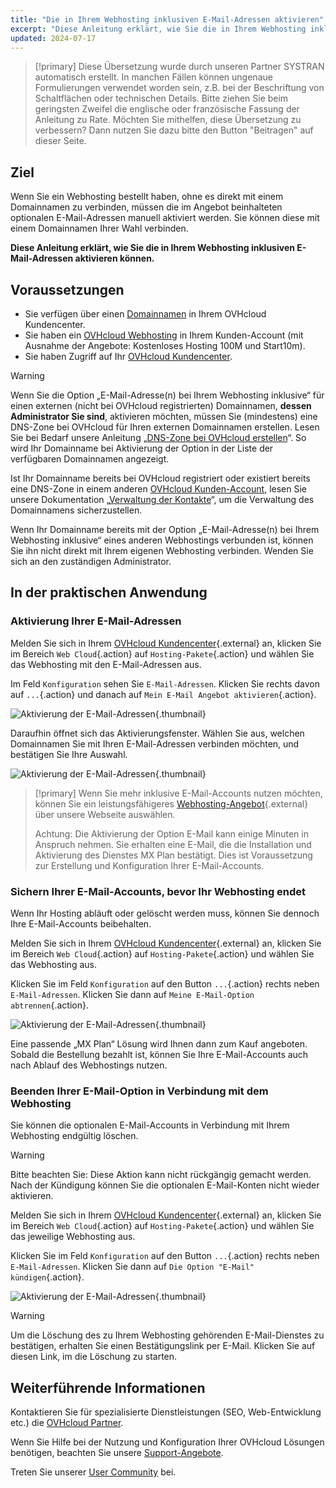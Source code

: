```yaml
---
title: "Die in Ihrem Webhosting inklusiven E-Mail-Adressen aktivieren"
excerpt: "Diese Anleitung erklärt, wie Sie die in Ihrem Webhosting inklusiven E-Mail-Adressen aktivieren können"
updated: 2024-07-17
---
```


> [!primary]
> Diese Übersetzung wurde durch unseren Partner SYSTRAN automatisch erstellt. In manchen Fällen können ungenaue Formulierungen verwendet worden sein, z.B. bei der Beschriftung von Schaltflächen oder technischen Details. Bitte ziehen Sie beim geringsten Zweifel die englische oder französische Fassung der Anleitung zu Rate. Möchten Sie mithelfen, diese Übersetzung zu verbessern? Dann nutzen Sie dazu bitte den Button "Beitragen" auf dieser Seite.

## Ziel 

Wenn Sie ein Webhosting bestellt haben, ohne es direkt mit einem Domainnamen zu verbinden, müssen die im Angebot beinhalteten optionalen E-Mail-Adressen manuell aktiviert werden. Sie können diese mit einem Domainnamen Ihrer Wahl verbinden.

**Diese Anleitung erklärt, wie Sie die in Ihrem Webhosting inklusiven E-Mail-Adressen aktivieren können.**

## Voraussetzungen

- Sie verfügen über einen [Domainnamen](/links/web/domains) in Ihrem OVHcloud Kundencenter.
- Sie haben ein [OVHcloud Webhosting](/links/web/hosting) in Ihrem Kunden-Account (mit Ausnahme der Angebote: Kostenloses Hosting 100M und Start10m).
- Sie haben Zugriff auf Ihr [OVHcloud Kundencenter](/links/manager).

> [!warning]
>
> Wenn Sie die Option „E-Mail-Adresse(n) bei Ihrem Webhosting inklusive“ für einen externen (nicht bei OVHcloud registrierten) Domainnamen, **dessen Administrator Sie sind**, aktivieren möchten, müssen Sie (mindestens) eine DNS-Zone bei OVHcloud für Ihren externen Domainnamen erstellen. Lesen Sie bei Bedarf unsere Anleitung „[DNS-Zone bei OVHcloud erstellen](/pages/web_cloud/domains/dns_zone_create)“. So wird Ihr Domainname bei Aktivierung der Option in der Liste der verfügbaren Domainnamen angezeigt.
>
> Ist Ihr Domainname bereits bei OVHcloud registriert oder existiert bereits eine DNS-Zone in einem anderen [OVHcloud Kunden-Account](/links/manager), lesen Sie unsere Dokumentation „[Verwaltung der Kontakte](/pages/account_and_service_management/account_information/managing_contacts)“, um die Verwaltung des Domainnamens sicherzustellen.
>
> Wenn Ihr Domainname bereits mit der Option „E-Mail-Adresse(n) bei Ihrem Webhosting inklusive“ eines anderen Webhostings verbunden ist, können Sie ihn nicht direkt mit Ihrem eigenen Webhosting verbinden. Wenden Sie sich an den zuständigen Administrator.
>

## In der praktischen Anwendung

### Aktivierung Ihrer E-Mail-Adressen

Melden Sie sich in Ihrem [OVHcloud Kundencenter](/links/manager){.external} an, klicken Sie im Bereich `Web Cloud`{.action} auf `Hosting-Pakete`{.action} und wählen Sie das Webhosting mit den E-Mail-Adressen aus.

Im Feld `Konfiguration` sehen Sie `E-Mail-Adressen`. Klicken Sie rechts davon auf `...`{.action} und danach auf `Mein E-Mail Angebot aktivieren`{.action}.

![Aktivierung der E-Mail-Adressen](/pages/assets/screens/control_panel/product-selection/web-cloud/web-hosting/general-information/enable-email-included-webhosting.png){.thumbnail}

Daraufhin öffnet sich das Aktivierungsfenster. Wählen Sie aus, welchen Domainnamen Sie mit Ihren E-Mail-Adressen verbinden möchten, und bestätigen Sie Ihre Auswahl.

![Aktivierung der E-Mail-Adressen](/pages/assets/screens/control_panel/product-selection/web-cloud/web-hosting/general-information/order-activate-email-included-webhosting-step-1.png){.thumbnail}

> [!primary]
> Wenn Sie mehr inklusive E-Mail-Accounts nutzen möchten, können Sie ein leistungsfähigeres [Webhosting-Angebot](/links/web/hosting){.external} über unsere Webseite auswählen.
>
> Achtung: Die Aktivierung der Option E-Mail kann einige Minuten in Anspruch nehmen. Sie erhalten eine E-Mail, die die Installation und Aktivierung des Dienstes MX Plan bestätigt. Dies ist Voraussetzung zur Erstellung und Konfiguration Ihrer E-Mail-Accounts.
>

### Sichern Ihrer E-Mail-Accounts, bevor Ihr Webhosting endet

Wenn Ihr Hosting abläuft oder gelöscht werden muss, können Sie dennoch Ihre E-Mail-Accounts beibehalten.

Melden Sie sich in Ihrem [OVHcloud Kundencenter](/links/manager){.external} an, klicken Sie im Bereich `Web Cloud`{.action} auf `Hosting-Pakete`{.action} und wählen Sie das Webhosting aus.

Klicken Sie im Feld `Konfiguration` auf den Button `...`{.action} rechts neben `E-Mail-Adressen`. Klicken Sie dann auf `Meine E-Mail-Option abtrennen`{.action}.

![Aktivierung der E-Mail-Adressen](/pages/assets/screens/control_panel/product-selection/web-cloud/web-hosting/general-information/detach-email-included-webhosting.png){.thumbnail}

Eine passende „MX Plan“ Lösung wird Ihnen dann zum Kauf angeboten. Sobald die Bestellung bezahlt ist, können Sie Ihre E-Mail-Accounts auch nach Ablauf des Webhostings nutzen.
 
### Beenden Ihrer E-Mail-Option in Verbindung mit dem Webhosting

Sie können die optionalen E-Mail-Accounts in Verbindung mit Ihrem Webhosting endgültig löschen.

> [!warning]
>
> Bitte beachten Sie: Diese Aktion kann nicht rückgängig gemacht werden. Nach der Kündigung können Sie die optionalen E-Mail-Konten nicht wieder aktivieren.

Melden Sie sich in Ihrem [OVHcloud Kundencenter](/links/manager){.external} an, klicken Sie im Bereich `Web Cloud`{.action} auf `Hosting-Pakete`{.action} und wählen Sie das jeweilige Webhosting aus.

Klicken Sie im Feld `Konfiguration` auf den Button `...`{.action} rechts neben `E-Mail-Adressen`. Klicken Sie dann auf `Die Option "E-Mail"  kündigen`{.action}.

![Aktivierung der E-Mail-Adressen](/pages/assets/screens/control_panel/product-selection/web-cloud/web-hosting/general-information/cancel-email-included-webhosting.png){.thumbnail}

> [!warning]
>
> Um die Löschung des zu Ihrem Webhosting gehörenden E-Mail-Dienstes zu bestätigen, erhalten Sie einen Bestätigungslink per E-Mail. Klicken Sie auf diesen Link, im die Löschung zu starten.

## Weiterführende Informationen

Kontaktieren Sie für spezialisierte Dienstleistungen (SEO, Web-Entwicklung etc.) die [OVHcloud Partner](/links/partner).

Wenn Sie Hilfe bei der Nutzung und Konfiguration Ihrer OVHcloud Lösungen benötigen, beachten Sie unsere [Support-Angebote](/links/support).

Treten Sie unserer [User Community](/links/community) bei.
